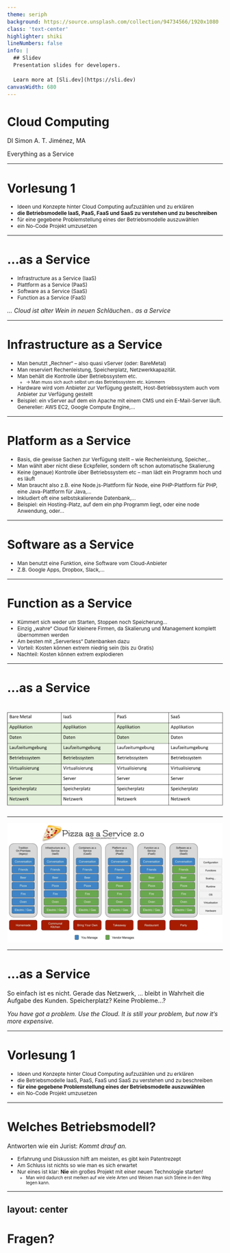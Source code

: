 ```yaml
---
theme: seriph
background: https://source.unsplash.com/collection/94734566/1920x1080
class: 'text-center'
highlighter: shiki
lineNumbers: false
info: |
  ## Slidev
  Presentation slides for developers.
  
  Learn more at [Sli.dev](https://sli.dev)
canvasWidth: 680
---
```


# Cloud Computing

DI Simon A. T. Jiménez, MA

Everything as a Service

---

# Vorlesung 1

* Ideen und Konzepte hinter Cloud Computing aufzuzählen und zu erklären
* __die Betriebsmodelle IaaS, PaaS, FaaS und SaaS zu verstehen und zu beschreiben__
* für eine gegebene Problemstellung eines der Betriebsmodelle auszuwählen
* ein No-Code Projekt umzusetzen

---

# ...as a Service

* Infrastructure as a Service (IaaS)
* Plattform as a Service (PaaS)
* Software as a Service (SaaS)
* Function as a Service (FaaS)

*... Cloud ist alter Wein in neuen Schläuchen.. as a Service*

---

# Infrastructure as a Service
<style>
li {
 font-size: 0.95em;
}
</style>
* Man benutzt „Rechner“ – also quasi vServer (oder: BareMetal)
* Man reserviert Rechenleistung, Speicherplatz, Netzwerkkapazität.
* Man behält die Kontrolle über Betriebssystem etc.
  * -> Man muss sich auch selbst um das Betriebssystem etc. kümmern
* Hardware wird vom Anbieter zur Verfügung gestellt, Host-Betriebssystem auch vom Anbieter zur Verfügung gestellt
* Beispiel: ein vServer auf dem ein Apache mit einem CMS und ein E-Mail-Server läuft. Genereller: AWS EC2, Google Compute Engine,…

---

# Platform as a Service
<style>
li {
 font-size: 0.85em;
}
</style>
* Basis, die gewisse Sachen zur Verfügung stellt – wie Rechenleistung, Speicher,..
* Man wählt aber nicht diese Eckpfeiler, sondern oft schon automatische Skalierung
* Keine (genaue) Kontrolle über Betriebssystem etc – man lädt ein Programm hoch und es läuft
* Man braucht also z.B. eine Node.js-Plattform für Node, eine PHP-Plattform für PHP, eine Java-Plattform für Java,…
* Inkludiert oft eine selbstskalierende Datenbank,…
* Beispiel: ein Hosting-Platz, auf dem ein php Programm liegt, oder eine node Anwendung, oder…

---

# Software as a Service

* Man benutzt eine Funktion, eine Software vom Cloud-Anbieter
* Z.B. Google Apps, Dropbox, Slack,…

---

# Function as a Service

* Kümmert sich weder um Starten, Stoppen noch Speicherung…
* Einzig „wahre“ Cloud für kleinere Firmen, da Skalierung und Management komplett übernommen werden
* Am besten mit „Serverless“ Datenbanken dazu
* Vorteil: Kosten können extrem niedrig sein (bis zu Gratis)
* Nachteil: Kosten können extrem explodieren

---

# ...as a Service
# ![XaaS_Uebersicht.png](/XaaS_Uebersicht.png)

---

![PaaS_Uebersicht.png](/PaaS_Uebersicht.png)

---

# ...as a Service

So einfach ist es nicht.
Gerade das Netzwerk, ... bleibt in Wahrheit die Aufgabe des Kunden.
Speicherplatz? Keine Probleme...?

*You have got a problem. Use the Cloud. It is still your problem, but now it‘s more expensive.*

---

# Vorlesung 1

* Ideen und Konzepte hinter Cloud Computing aufzuzählen und zu erklären
* die Betriebsmodelle IaaS, PaaS, FaaS und SaaS zu verstehen und zu beschreiben
* __für eine gegebene Problemstellung eines der Betriebsmodelle auszuwählen__
* ein No-Code Projekt umzusetzen

---

# Welches Betriebsmodell?

Antworten wie ein Jurist: *Kommt drauf an.*
* Erfahrung und Diskussion hilft am meisten, es gibt kein Patentrezept
* Am Schluss ist nichts so wie man es sich erwartet
* Nur eines ist klar: **Nie** ein großes Projekt mit einer neuen Technologie starten!
  * Man wird dadurch erst merken auf wie viele Arten und Weisen man sich Steine in den Weg legen kann.

---
layout: center
---
# Fragen?
